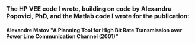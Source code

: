 ###  The HP VEE code I wrote, building on code by Alexandru Popovici, PhD, and the Matlab code I wrote for the publication:

####  Alexandre Matov "A Planning Tool for High Bit Rate Transmission over Power Line Communication Channel (2001)"


